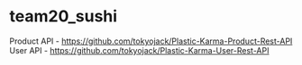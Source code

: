 # team20_sushi

Product API - https://github.com/tokyojack/Plastic-Karma-Product-Rest-API
User API - https://github.com/tokyojack/Plastic-Karma-User-Rest-API
